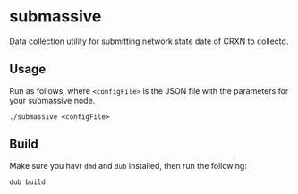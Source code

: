 submassive
==========

Data collection utility for submitting network state date of CRXN to collectd.

## Usage

Run as follows, where `<configFile>` is the JSON file with the parameters
for your submassive node.

````
./submassive <configFile>
````

## Build

Make sure you havr `dmd` and `dub` installed, then run the following:

````
dub build
````